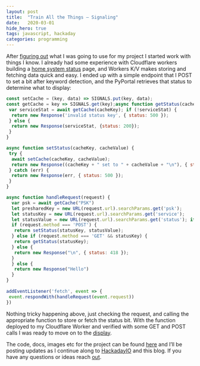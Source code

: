 ```yaml
---
layout:	post
title:	"Train All the Things — Signaling"
date:	2020-03-01
hide_hero: true
tags: javascript, hackaday
categories: programming
---
```


After [figuring out](https://burningdaylight.io/posts/train-all-the-things-planning/) what I was going to use for my project I started work with things I know. I already had some experience with Cloudflare workers building a [home system status](https://burningdaylight.io/posts/system-status-observer/) page, and Workers K/V makes storing and fetching data quick and easy. I ended up with a simple endpoint that I POST to set a bit after keyword detection, and the PyPortal retrieves that status to determine what to display:

```javascript
const setCache = (key, data) => SIGNALS.put(key, data);  
const getCache = key => SIGNALS.get(key);async function getStatus(cacheKey) {  
 var serviceStat = await getCache(cacheKey); if (!serviceStat) {  
  return new Response('invalid status key', { status: 500 });  
 } else {  
  return new Response(serviceStat, {status: 200});  
 }  
}

async function setStatus(cacheKey, cacheValue) {  
 try {  
  await setCache(cacheKey, cacheValue);  
  return new Response((cacheKey + " set to " + cacheValue + "\n"), { status: 200 });  
 } catch (err) {  
  return new Response(err, { status: 500 });  
 }  
}

async function handleRequest(request) {  
  var psk = await getCache("PSK")  
  let presharedKey = new URL(request.url).searchParams.get('psk');  
  let statusKey = new URL(request.url).searchParams.get('service');  
  let statusValue = new URL(request.url).searchParams.get('status'); if (presharedKey === psk) {  
  if (request.method === 'POST') {  
   return setStatus(statusKey, statusValue);  
  } else if (request.method === 'GET' && statusKey) {  
   return getStatus(statusKey);  
  } else {  
   return new Response("\n", { status: 418 });  
  }  
  } else {  
   return new Response("Hello")  
  }  
}  
  
addEventListener('fetch', event => {  
 event.respondWith(handleRequest(event.request))  
})
```

Nothing tricky happening above, just checking the request, and calling the appropriate function to store or fetch the status bit. With the function deployed to my Cloudflare Worker and verified with some GET and POST calls I was ready to move on to the [display](https://burningdaylight.io/posts/train-all-the-things-display/).

The code, docs, images etc for the project can be found [here](https://github.com/n0mn0m/on-air) and I’ll be posting updates as I continue along to [HackadayIO](https://hackaday.io/project/170228-on-air) and this blog. If you have any questions or ideas reach [out](mailto:n0mn0m@burningdaylight.io).
